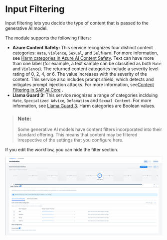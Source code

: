 <!-- loiof5c722331f0d4151991886ebcf3f0f73 -->

# Input Filtering

Input filtering lets you decide the type of content that is passed to the generative AI model.

The module supports the following filters:

-   **Azure Content Safety:** This service recognizes four distinct content categories: `Hate`, `Violence`, `Sexual`, and `SelfHarm`. For more information, see [Harm categories in Azure AI Content Safety](https://learn.microsoft.com/en-us/azure/ai-services/content-safety/concepts/harm-categories?tabs=warning). Text can have more than one label \(for example, a text sample can be classified as both `Hate` and `Violence`\). The returned content categories include a severity level rating of 0, 2, 4, or 6. The value increases with the severity of the content. This service also includes prompt shield, which detects and mitigates prompt injection attacks. For more information, see[Content Filtering in SAP AI Core](https://help.sap.com/docs/sap-ai-core/sap-ai-core-service-guide/content-filtering-f80417519ea04adb86f7169ae871f884) .
-   **Llama Guard 3:** This service reognizes a range of categories inclduing `Hate`, `Specialized Advice`, `Defamation` and `Sexual Content`. For more information, see [Llama Guard 3](https://www.llama.com/docs/model-cards-and-prompt-formats/llama-guard-3/). Harm categories are Boolean values.

> ### Note:  
> Some generative AI models have content filters incorporated into their standard offering. This means that content may be filtered irrespective of the settings that you configure here.

If you edit the workflow, you can hide the filter section.

![](images/input_filtering_7a_c027dff.png)



